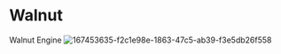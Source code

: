 # Walnut
Walnut Engine
![167453635-f2c1e98e-1863-47c5-ab39-f3e5db26f558](https://user-images.githubusercontent.com/57264212/173003876-54412f4f-e96c-48cd-985e-f8a9484c4c8e.png)
